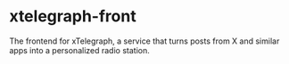 # xtelegraph-front
The frontend for xTelegraph, a service that turns posts from X and similar apps into a personalized radio station.
